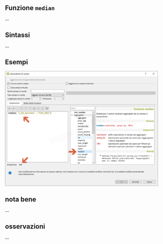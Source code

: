 ## Funzione `median`

--

## Sintassi

--

## Esempi

<img src="/img/aggregates/median/median1.png">

## nota bene

--

## osservazioni

--